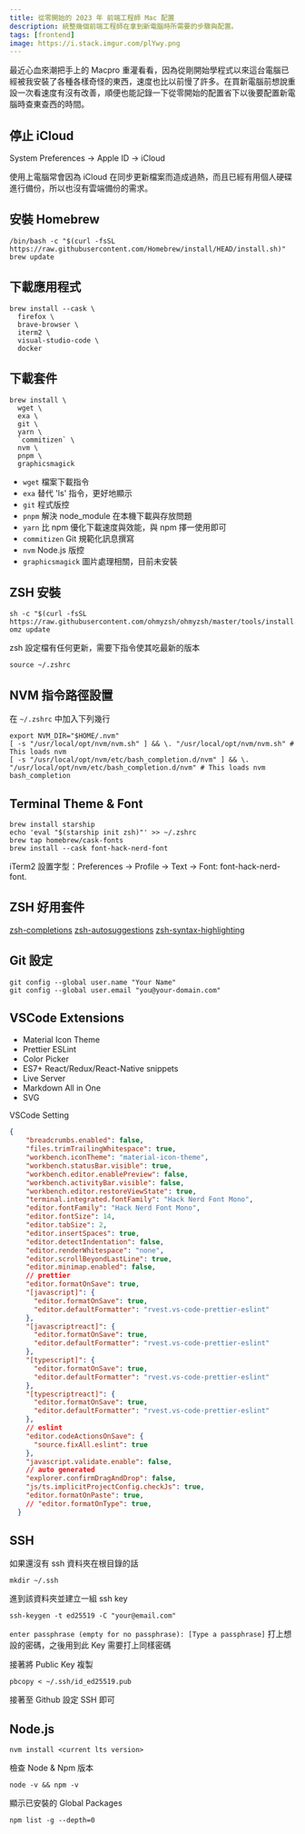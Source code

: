 ```yaml
---
title: 從零開始的 2023 年 前端工程師 Mac 配置
description: 統整幾個前端工程師在拿到新電腦時所需要的步驟與配置。
tags: [frontend]
image: https://i.stack.imgur.com/plYwy.png
---
```


最近心血來潮把手上的 Macpro 重灌看看，因為從剛開始學程式以來這台電腦已經被我安裝了各種各樣奇怪的東西，速度也比以前慢了許多。在買新電腦前想說重設一次看速度有沒有改善，順便也能記錄一下從零開始的配置省下以後要配置新電腦時查東查西的時間。

<!--truncate-->

## 停止 iCloud

System Preferences -> Apple ID → iCloud

使用上電腦常會因為 iCloud 在同步更新檔案而造成過熱，而且已經有用個人硬碟進行備份，所以也沒有雲端備份的需求。

## 安裝 Homebrew

```
/bin/bash -c "$(curl -fsSL https://raw.githubusercontent.com/Homebrew/install/HEAD/install.sh)"
brew update
```

## 下載應用程式

```
brew install --cask \
  firefox \
  brave-browser \
  iterm2 \
  visual-studio-code \
  docker
```

## 下載套件

```
brew install \
  wget \
  exa \
  git \
  yarn \
  `commitizen` \
  nvm \
  pnpm \
  graphicsmagick
```

*   `wget` 檔案下載指令
*   `exa` 替代 'ls' 指令，更好地顯示
*   `git` 程式版控
*   `pnpm` 解決 node_module 在本機下載與存放問題
*   `yarn` 比 npm 優化下載速度與效能，與 npm 擇一使用即可
*   `commitizen` Git 規範化訊息撰寫
*   `nvm` Node.js 版控
*   `graphicsmagick` 圖片處理相關，目前未安裝

## ZSH 安裝

```
sh -c "$(curl -fsSL https://raw.githubusercontent.com/ohmyzsh/ohmyzsh/master/tools/install.sh)"
omz update
```

zsh 設定檔有任何更新，需要下指令使其吃最新的版本

```
source ~/.zshrc
```

## NVM 指令路徑設置

在 `~/.zshrc` 中加入下列幾行

```
export NVM_DIR="$HOME/.nvm"
[ -s "/usr/local/opt/nvm/nvm.sh" ] && \. "/usr/local/opt/nvm/nvm.sh" # This loads nvm
[ -s "/usr/local/opt/nvm/etc/bash_completion.d/nvm" ] && \. "/usr/local/opt/nvm/etc/bash_completion.d/nvm" # This loads nvm bash_completion
```

## Terminal Theme & Font

```
brew install starship
echo 'eval "$(starship init zsh)"' >> ~/.zshrc
brew tap homebrew/cask-fonts
brew install --cask font-hack-nerd-font
```

iTerm2 設置字型：Preferences → Profile → Text → Font: font-hack-nerd-font.

## ZSH 好用套件

[zsh-completions](https://github.com/zsh-users/zsh-completions)
[zsh-autosuggestions](https://github.com/zsh-users/zsh-autosuggestions)
[zsh-syntax-highlighting](https://github.com/zsh-users/zsh-syntax-highlighting)


## Git 設定

```
git config --global user.name "Your Name"
git config --global user.email "you@your-domain.com"
```

## VSCode Extensions

* Material Icon Theme
* Prettier ESLint
* Color Picker
* ES7+ React/Redux/React-Native snippets
* Live Server
* Markdown All in One
* SVG

VSCode Setting

```json
{
    "breadcrumbs.enabled": false,
    "files.trimTrailingWhitespace": true,
    "workbench.iconTheme": "material-icon-theme",
    "workbench.statusBar.visible": true,
    "workbench.editor.enablePreview": false,
    "workbench.activityBar.visible": false,
    "workbench.editor.restoreViewState": true,
    "terminal.integrated.fontFamily": "Hack Nerd Font Mono",
    "editor.fontFamily": "Hack Nerd Font Mono",
    "editor.fontSize": 14,
    "editor.tabSize": 2,
    "editor.insertSpaces": true,
    "editor.detectIndentation": false,
    "editor.renderWhitespace": "none",
    "editor.scrollBeyondLastLine": true,
    "editor.minimap.enabled": false,
    // prettier
    "editor.formatOnSave": true,
    "[javascript]": {
      "editor.formatOnSave": true,
      "editor.defaultFormatter": "rvest.vs-code-prettier-eslint"
    },
    "[javascriptreact]": {
      "editor.formatOnSave": true,
      "editor.defaultFormatter": "rvest.vs-code-prettier-eslint"
    },
    "[typescript]": {
      "editor.formatOnSave": true,
      "editor.defaultFormatter": "rvest.vs-code-prettier-eslint"
    },
    "[typescriptreact]": {
      "editor.formatOnSave": true,
      "editor.defaultFormatter": "rvest.vs-code-prettier-eslint"
    },
    // eslint
    "editor.codeActionsOnSave": {
      "source.fixAll.eslint": true
    },
    "javascript.validate.enable": false,
    // auto generated
    "explorer.confirmDragAndDrop": false,
    "js/ts.implicitProjectConfig.checkJs": true,
    "editor.formatOnPaste": true,
    // "editor.formatOnType": true,
  }
```

## SSH

如果還沒有 ssh 資料夾在根目錄的話

```
mkdir ~/.ssh
```

進到該資料夾並建立一組 ssh key

```
ssh-keygen -t ed25519 -C "your@email.com"
```

`enter passphrase (empty for no passphrase): [Type a passphrase]` 打上想設的密碼，之後用到此 Key 需要打上同樣密碼

接著將 Public Key 複製

```
pbcopy < ~/.ssh/id_ed25519.pub
```

接著至 Github 設定 SSH 即可

## Node.js

```
nvm install <current lts version>
```

檢查 Node & Npm 版本

```
node -v && npm -v
```

顯示已安裝的  Global Packages

```
npm list -g --depth=0
```
